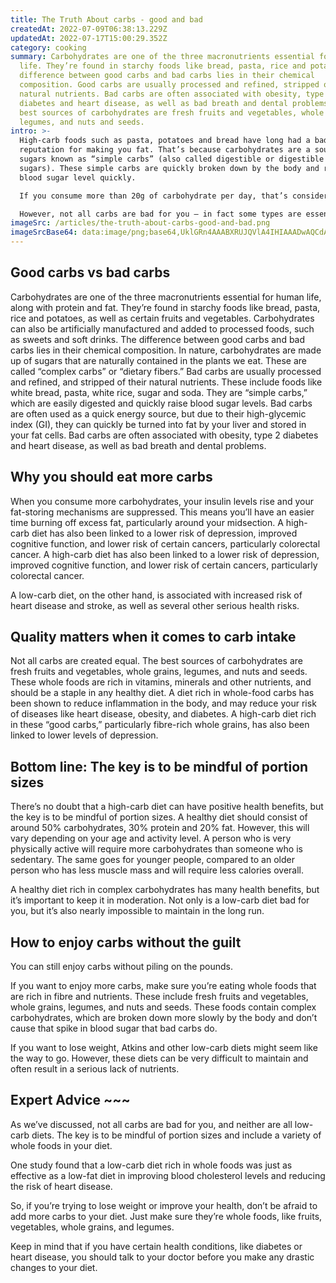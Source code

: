 ```yaml
---
title: The Truth About carbs - good and bad
createdAt: 2022-07-09T06:38:13.229Z
updatedAt: 2022-07-17T15:00:29.352Z
category: cooking
summary: Carbohydrates are one of the three macronutrients essential for human
  life. They’re found in starchy foods like bread, pasta, rice and potatoes. The
  difference between good carbs and bad carbs lies in their chemical
  composition. Good carbs are usually processed and refined, stripped of their
  natural nutrients. Bad carbs are often associated with obesity, type 2
  diabetes and heart disease, as well as bad breath and dental problems. The
  best sources of carbohydrates are fresh fruits and vegetables, whole grains,
  legumes, and nuts and seeds.
intro: >-
  High-carb foods such as pasta, potatoes and bread have long had a bad
  reputation for making you fat. That’s because carbohydrates are a source of
  sugars known as “simple carbs” (also called digestible or digestible natural
  sugars). These simple carbs are quickly broken down by the body and raise your
  blood sugar level quickly. 

  If you consume more than 20g of carbohydrate per day, that’s considered high intake. High intake of carbohydrates can lead to an excess production of glycogen in the liver, which is converted to fat and stored in adipose tissue, particularly around the belly. Once these fats reach dangerous levels they trigger the production of stress hormones like cortisol which has been linked to insulin resistance, high cholesterol, obesity and fatty liver disease. 

  However, not all carbs are bad for you – in fact some types are essential for good health. Here’s how to tell the difference...
imageSrc: /articles/the-truth-about-carbs-good-and-bad.png
imageSrcBase64: data:image/png;base64,UklGRn4AAABXRUJQVlA4IHIAAADwAQCdASoKAAoAAUAmJQBOgMV43CKEGgAA/sp4JK3e+EaEymxtxZ3DuU/MYPv2rfBkcTlQ+4L3BmVko1p3NPj75K8nasqcUbeaM+6JrGFncdsAyBlkOD23lDRfh8dmZkGep6g3/ozvO2hPIW8hG7+AAAA=
---
```


## Good carbs vs bad carbs

Carbohydrates are one of the three macronutrients essential for human life, along with protein and fat. They’re found in starchy foods like bread, pasta, rice and potatoes, as well as certain fruits and vegetables. Carbohydrates can also be artificially manufactured and added to processed foods, such as sweets and soft drinks.
The difference between good carbs and bad carbs lies in their chemical composition. In nature, carbohydrates are made up of sugars that are naturally contained in the plants we eat. These are called “complex carbs” or “dietary fibers.”
Bad carbs are usually processed and refined, and stripped of their natural nutrients. These include foods like white bread, pasta, white rice, sugar and soda. They are “simple carbs,” which are easily digested and quickly raise blood sugar levels.
Bad carbs are often used as a quick energy source, but due to their high-glycemic index (GI), they can quickly be turned into fat by your liver and stored in your fat cells.
Bad carbs are often associated with obesity, type 2 diabetes and heart disease, as well as bad breath and dental problems. 
## Why you should eat more carbs

When you consume more carbohydrates, your insulin levels rise and your fat-storing mechanisms are suppressed. This means you’ll have an easier time burning off excess fat, particularly around your midsection.
A high-carb diet has also been linked to a lower risk of depression, improved cognitive function, and lower risk of certain cancers, particularly colorectal cancer.
A high-carb diet has also been linked to a lower risk of depression, improved cognitive function, and lower risk of certain cancers, particularly colorectal cancer.

A low-carb diet, on the other hand, is associated with increased risk of heart disease and stroke, as well as several other serious health risks. 

## Quality matters when it comes to carb intake

Not all carbs are created equal. The best sources of carbohydrates are fresh fruits and vegetables, whole grains, legumes, and nuts and seeds. These whole foods are rich in vitamins, minerals and other nutrients, and should be a staple in any healthy diet.
A diet rich in whole-food carbs has been shown to reduce inflammation in the body, and may reduce your risk of diseases like heart disease, obesity, and diabetes.
A high-carb diet rich in these “good carbs,” particularly fibre-rich whole grains, has also been linked to lower levels of depression.

## Bottom line: The key is to be mindful of portion sizes

There’s no doubt that a high-carb diet can have positive health benefits, but the key is to be mindful of portion sizes.
A healthy diet should consist of around 50% carbohydrates, 30% protein and 20% fat. However, this will vary depending on your age and activity level.
A person who is very physically active will require more carbohydrates than someone who is sedentary. The same goes for younger people, compared to an older person who has less muscle mass and will require less calories overall.

A healthy diet rich in complex carbohydrates has many health benefits, but it’s important to keep it in moderation. Not only is a low-carb diet bad for you, but it’s also nearly impossible to maintain in the long run.

## How to enjoy carbs without the guilt

You can still enjoy carbs without piling on the pounds.

If you want to enjoy more carbs, make sure you’re eating whole foods that are rich in fibre and nutrients. These include fresh fruits and vegetables, whole grains, legumes, and nuts and seeds. These foods contain complex carbohydrates, which are broken down more slowly by the body and don’t cause that spike in blood sugar that bad carbs do.

If you want to lose weight, Atkins and other low-carb diets might seem like the way to go. However, these diets can be very difficult to maintain and often result in a serious lack of nutrients.

## Expert Advice ~~~

As we’ve discussed, not all carbs are bad for you, and neither are all low-carb diets. The key is to be mindful of portion sizes and include a variety of whole foods in your diet.

One study found that a low-carb diet rich in whole foods was just as effective as a low-fat diet in improving blood cholesterol levels and reducing the risk of heart disease.

So, if you’re trying to lose weight or improve your health, don’t be afraid to add more carbs to your diet. Just make sure they’re whole foods, like fruits, vegetables, whole grains, and legumes.

Keep in mind that if you have certain health conditions, like diabetes or heart disease, you should talk to your doctor before you make any drastic changes to your diet.

